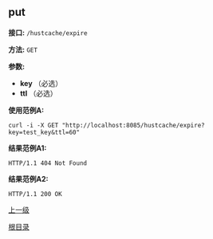 ## put ##

**接口:** `/hustcache/expire`

**方法:** `GET`

**参数:** 

*  **key** （必选）    
*  **ttl** （必选）

**使用范例A:**

    curl -i -X GET "http://localhost:8085/hustcache/expire?key=test_key&ttl=60"

**结果范例A1:**

	HTTP/1.1 404 Not Found
		
**结果范例A2:**

	HTTP/1.1 200 OK
	
[上一级](../hustdb.md)

[根目录](../../../index.md)